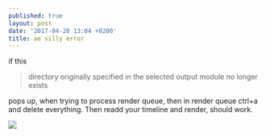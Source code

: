 ```yaml
---
published: true
layout: post
date: '2017-04-20 13:04 +0200'
title: ae silly error
---
```

if this

> directory originally specified in the selected output module no longer exists

pops up, when trying to process render queue, then in render queue ctrl+a and delete everything. Then readd your timeline and render, should work.

![](https://i2.wp.com/www.ultravfx.com/wp-content/uploads/2016/11/after-effects-2017-full-crakc-hitvfx.com_..png?fit=550%2C284)
